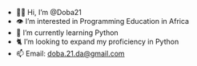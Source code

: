 - 👋🏾 Hi, I’m @Doba21
- 👁 I’m interested in Programming Education in Africa
- 🐍 I’m currently learning Python 
- 🐈 I’m looking to expand my proficiency in Python
- 📫 Email: doba.21.da@gmail.com 

<!---
Doba21/Doba21 is a ✨ special ✨ repository because its `README.md` (this file) appears on your GitHub profile.
You can click the Preview link to take a look at your changes.
--->

